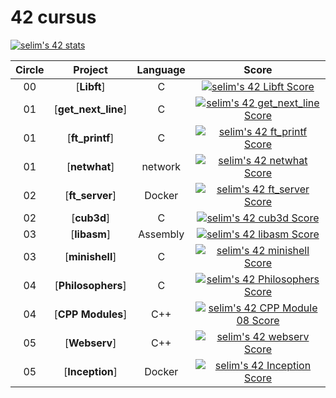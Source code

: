 # 42 cursus 
[![selim's 42 stats](https://badge42.vercel.app/api/v2/cl553bnwl011609mrmc8i7gt1/stats?cursusId=21&coalitionId=88)](https://github.com/JaeSeoKim/badge42)

| Circle | Project | Language | Score | 
|  :----: | :----: | :----: | :----: | 
| 00 | [**Libft**] | C | [![selim's 42 Libft Score](https://badge42.vercel.app/api/v2/cl553bnwl011609mrmc8i7gt1/project/2000307)](https://github.com/JaeSeoKim/badge42) |
| 01 | [**get_next_line**] | C | [![selim's 42 get_next_line Score](https://badge42.vercel.app/api/v2/cl553bnwl011609mrmc8i7gt1/project/2008175)](https://github.com/JaeSeoKim/badge42) | 
| 01 | [**ft_printf**] | C | [![selim's 42 ft_printf Score](https://badge42.vercel.app/api/v2/cl553bnwl011609mrmc8i7gt1/project/2017729)](https://github.com/JaeSeoKim/badge42) | 
| 01 | [**netwhat**] | network | [![selim's 42 netwhat Score](https://badge42.vercel.app/api/v2/cl553bnwl011609mrmc8i7gt1/project/2032804)](https://github.com/JaeSeoKim/badge42) | 
| 02 | [**ft_server**] | Docker | [![selim's 42 ft_server Score](https://badge42.vercel.app/api/v2/cl553bnwl011609mrmc8i7gt1/project/2039858)](https://github.com/JaeSeoKim/badge42) | 
| 02 | [**cub3d**] | C | [![selim's 42 cub3d Score](https://badge42.vercel.app/api/v2/cl553bnwl011609mrmc8i7gt1/project/2051210)](https://github.com/JaeSeoKim/badge42) | 
| 03 | [**libasm**] | Assembly | [![selim's 42 libasm Score](https://badge42.vercel.app/api/v2/cl553bnwl011609mrmc8i7gt1/project/2096963)](https://github.com/JaeSeoKim/badge42) | 
| 03 | [**minishell**] | C | [![selim's 42 minishell Score](https://badge42.vercel.app/api/v2/cl553bnwl011609mrmc8i7gt1/project/2104909)](https://github.com/JaeSeoKim/badge42) | 
| 04 | [**Philosophers**] | C | [![selim's 42 Philosophers Score](https://badge42.vercel.app/api/v2/cl553bnwl011609mrmc8i7gt1/project/2208031)](https://github.com/JaeSeoKim/badge42) | 
| 04 | [**CPP Modules**] | C++ | [![selim's 42 CPP Module 08 Score](https://badge42.vercel.app/api/v2/cl553bnwl011609mrmc8i7gt1/project/2451147)](https://github.com/JaeSeoKim/badge42) | 
| 05 | [**Webserv**] | C++ | [![selim's 42 webserv Score](https://badge42.vercel.app/api/v2/cl553bnwl011609mrmc8i7gt1/project/2452237)](https://github.com/JaeSeoKim/badge42) | 
| 05 | [**Inception**] | Docker | [![selim's 42 Inception Score](https://badge42.vercel.app/api/v2/cl553bnwl011609mrmc8i7gt1/project/2625020)](https://github.com/JaeSeoKim/badge42) | 
